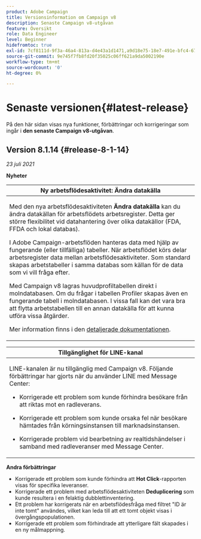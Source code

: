 ```yaml
---
product: Adobe Campaign
title: Versionsinformation om Campaign v8
description: Senaste Campaign v8-utgåvan
feature: Översikt
role: Data Engineer
level: Beginner
hidefromtoc: true
exl-id: 7cf8111d-9f3a-46a4-813a-d4e43a1d1471,a9d18e75-18e7-491e-bfc4-671c3600396e
source-git-commit: 9e745f7fb8fd20f35025c06ff621a9da5002190e
workflow-type: tm+mt
source-wordcount: '0'
ht-degree: 0%

---
```


# Senaste versionen{#latest-release}

På den här sidan visas nya funktioner, förbättringar och korrigeringar som ingår i **den senaste Campaign v8-utgåvan**.

## Version 8.1.14 {#release-8-1-14}

_23 juli 2021_

**Nyheter**

<table>
<thead>
<tr>
<th><strong>Ny arbetsflödesaktivitet: Ändra datakälla</strong><br/></th>
</tr>
</thead>
<tbody>
<tr>
<td>
<p>Med den nya arbetsflödesaktiviteten <b>Ändra datakälla</b> kan du ändra datakällan för arbetsflödets arbetsregister. Detta ger större flexibilitet vid datahantering över olika datakällor (FDA, FFDA och lokal databas).</p>
<p>I Adobe Campaign-arbetsflöden hanteras data med hjälp av fungerande (eller tillfälliga) tabeller. När arbetsflödet körs delar arbetsregister data mellan arbetsflödesaktiviteter. Som standard skapas arbetstabeller i samma databas som källan för de data som vi vill fråga efter.</p>
<p>Med Campaign v8 lagras huvudprofiltabellen direkt i molndatabasen. Om du frågar i tabellen Profiler skapas även en fungerande tabell i molndatabasen. I vissa fall kan det vara bra att flytta arbetstabellen till en annan datakälla för att kunna utföra vissa åtgärder.</p>
<p>Mer information finns i den <a href="../config/workflows.md#change-data-source-activity">detaljerade dokumentationen</a>.</p>
</td>
</tr>
</tbody>
</table>

<table> 
<thead>
<tr> 
<th> <strong>Tillgänglighet för LINE-kanal</strong><br /> </th> 
</tr> 
</thead> 
<tbody> 
<tr> 
<td> <p>LINE-kanalen är nu tillgänglig med Campaign v8. Följande förbättringar har gjorts när du använder LINE med Message Center:
</p>
<ul> 
<li><p>Korrigerade ett problem som kunde förhindra besökare från att riktas mot en radleverans. 
</p></li>
<li><p>Korrigerade ett problem som kunde orsaka fel när besökare hämtades från körningsinstansen till marknadsinstansen.
</p></li>
<li><p>Korrigerade problem vid bearbetning av realtidshändelser i samband med radleveranser med Message Center.</p></li>
</ul>
</td> 
</tr> 
</tbody> 
</table>

**Andra förbättringar**

* Korrigerade ett problem som kunde förhindra att **Hot Click**-rapporten visas för specifika leveranser.
* Korrigerade ett problem med arbetsflödesaktiviteten **Deduplicering** som kunde resultera i en felaktig dubblettinventering.
* Ett problem har korrigerats när en arbetsflödesfråga med filtret &quot;ID är inte tomt&quot; användes, vilket kan leda till att ett tomt objekt visas i övergångspopulationen.
* Korrigerade ett problem som förhindrade att ytterligare fält skapades i en ny målmappning.
